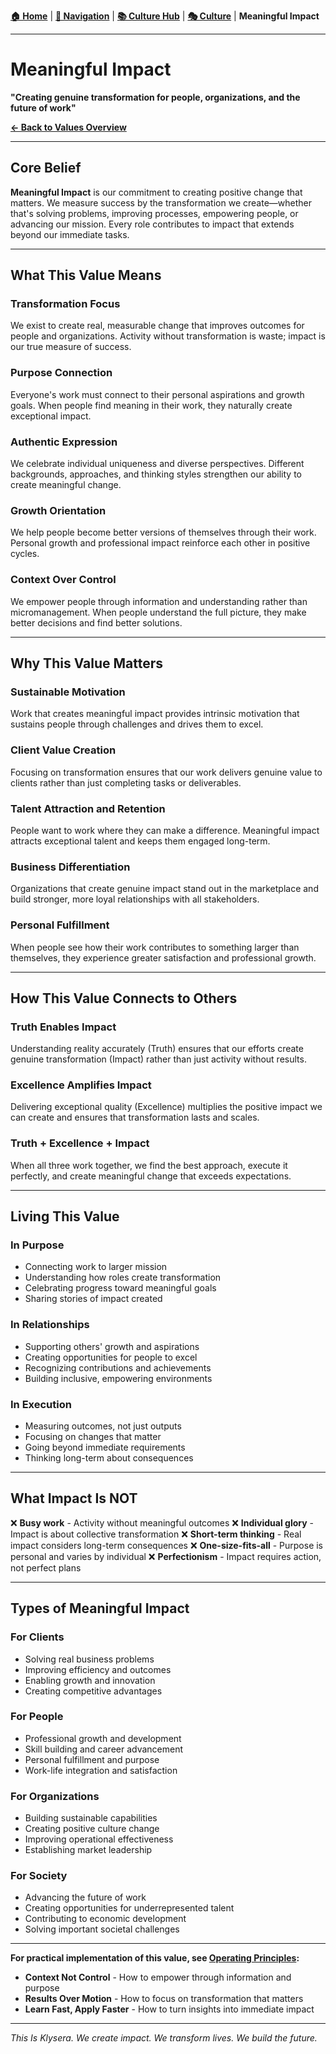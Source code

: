 **[🏠 Home](../README.md)** | **[🧭 Navigation](../README.md)** | **[📚 Culture Hub](../Culture-Hub.md)** | **[🎭 Culture](./_Overview.md)** | **Meaningful Impact**

---

# Meaningful Impact

**"Creating genuine transformation for people, organizations, and the future of work"**

**[← Back to Values Overview](./TIK-Identity.md)**

---

## Core Belief

**Meaningful Impact** is our commitment to creating positive change that matters. We measure success by the transformation we create—whether that's solving problems, improving processes, empowering people, or advancing our mission. Every role contributes to impact that extends beyond our immediate tasks.

---

## What This Value Means

### Transformation Focus
We exist to create real, measurable change that improves outcomes for people and organizations. Activity without transformation is waste; impact is our true measure of success.

### Purpose Connection
Everyone's work must connect to their personal aspirations and growth goals. When people find meaning in their work, they naturally create exceptional impact.

### Authentic Expression
We celebrate individual uniqueness and diverse perspectives. Different backgrounds, approaches, and thinking styles strengthen our ability to create meaningful change.

### Growth Orientation
We help people become better versions of themselves through their work. Personal growth and professional impact reinforce each other in positive cycles.

### Context Over Control
We empower people through information and understanding rather than micromanagement. When people understand the full picture, they make better decisions and find better solutions.

---

## Why This Value Matters

### Sustainable Motivation
Work that creates meaningful impact provides intrinsic motivation that sustains people through challenges and drives them to excel.

### Client Value Creation
Focusing on transformation ensures that our work delivers genuine value to clients rather than just completing tasks or deliverables.

### Talent Attraction and Retention
People want to work where they can make a difference. Meaningful impact attracts exceptional talent and keeps them engaged long-term.

### Business Differentiation
Organizations that create genuine impact stand out in the marketplace and build stronger, more loyal relationships with all stakeholders.

### Personal Fulfillment
When people see how their work contributes to something larger than themselves, they experience greater satisfaction and professional growth.

---

## How This Value Connects to Others

### Truth Enables Impact
Understanding reality accurately (Truth) ensures that our efforts create genuine transformation (Impact) rather than just activity without results.

### Excellence Amplifies Impact
Delivering exceptional quality (Excellence) multiplies the positive impact we can create and ensures that transformation lasts and scales.

### Truth + Excellence + Impact
When all three work together, we find the best approach, execute it perfectly, and create meaningful change that exceeds expectations.

---

## Living This Value

### In Purpose
- Connecting work to larger mission
- Understanding how roles create transformation
- Celebrating progress toward meaningful goals
- Sharing stories of impact created

### In Relationships
- Supporting others' growth and aspirations
- Creating opportunities for people to excel
- Recognizing contributions and achievements
- Building inclusive, empowering environments

### In Execution
- Measuring outcomes, not just outputs
- Focusing on changes that matter
- Going beyond immediate requirements
- Thinking long-term about consequences

---

## What Impact Is NOT

❌ **Busy work** - Activity without meaningful outcomes
❌ **Individual glory** - Impact is about collective transformation
❌ **Short-term thinking** - Real impact considers long-term consequences
❌ **One-size-fits-all** - Purpose is personal and varies by individual
❌ **Perfectionism** - Impact requires action, not perfect plans

---

## Types of Meaningful Impact

### For Clients
- Solving real business problems
- Improving efficiency and outcomes
- Enabling growth and innovation
- Creating competitive advantages

### For People
- Professional growth and development
- Skill building and career advancement
- Personal fulfillment and purpose
- Work-life integration and satisfaction

### For Organizations
- Building sustainable capabilities
- Creating positive culture change
- Improving operational effectiveness
- Establishing market leadership

### For Society
- Advancing the future of work
- Creating opportunities for underrepresented talent
- Contributing to economic development
- Solving important societal challenges

---

**For practical implementation of this value, see [Operating Principles](../Operating-Principles/_Overview.md):**
- **Context Not Control** - How to empower through information and purpose
- **Results Over Motion** - How to focus on transformation that matters
- **Learn Fast, Apply Faster** - How to turn insights into immediate impact

---

*This Is Klysera. We create impact. We transform lives. We build the future.*